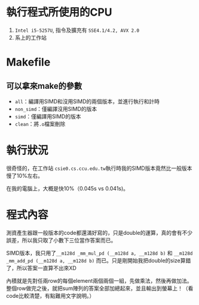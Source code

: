 # 執行程式所使用的CPU

1. `Intel i5-5257U`, 指令及擴充有 `SSE4.1/4.2, AVX 2.0`
2. 系上的工作站

# Makefile

## 可以拿來make的參數

* `all`：編譯用SIMD和沒用SIMD的兩個版本，並進行執行和計時
* `non_simd`：僅編譯沒用SIMD的版本
* `simd`：僅編譯用SIMD的版本
* `clean`：將`.o`檔案刪除

# 執行狀況

很奇怪的，在工作站 `csie0.cs.ccu.edu.tw`執行時我的SIMD版本竟然比一般版本慢了10%左右。

在我的電腦上，大概是快10%（0.045s vs 0.041s)。

# 程式內容

測資產生器跟一般版本的code都還滿好寫的，只是double的運算，真的會有不少誤差，所以我只取了小數下三位當作答案而已。

SIMD版本，我只用了`__m128d _mm_mul_pd (__m128d a, __m128d b)` 和 `__m128d _mm_add_pd (__m128d a, __m128d b)` 而已。只是剛開始我把double的size算錯了，所以答案一直算不出來XD

內積就是先對任兩row的每個element兩個兩個一組，先做乘法，然後再做加法。整個row做完之後，就把sum陣列的答案全部加總起來，並且輸出到螢幕上！（看code比較清楚，有點難用文字說明。）

